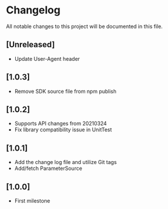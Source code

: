 # Changelog
All notable changes to this project will be documented in this file.

## [Unreleased]

- Update User-Agent header

## [1.0.3]

- Remove SDK source file from npm publish

## [1.0.2]

- Supports API changes from 20210324
- Fix library compatibility issue in UnitTest

## [1.0.1]

- Add the change log file and utilize Git tags
- Add/fetch ParameterSource 

## [1.0.0]

- First milestone
